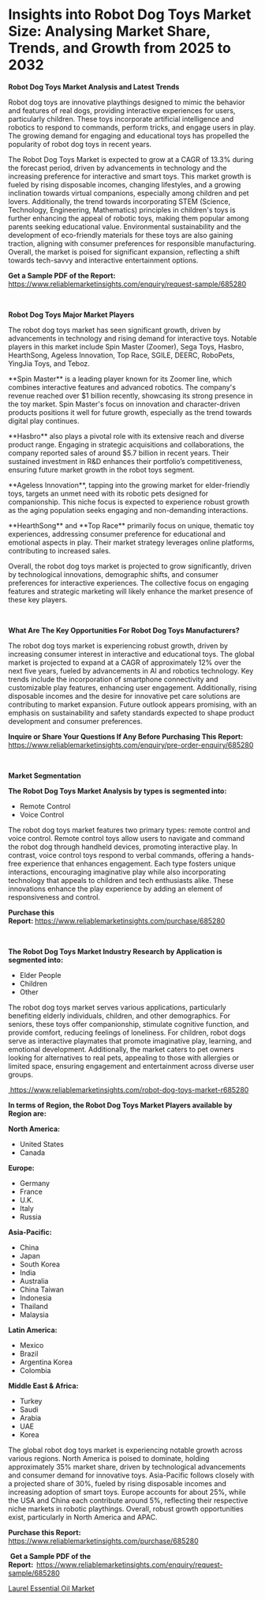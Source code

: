 <p><h1>Insights into Robot Dog Toys Market Size: Analysing Market Share, Trends, and Growth from 2025 to 2032</h1></p><p><strong>Robot Dog Toys Market Analysis and Latest Trends</strong></p>
<p><p>Robot dog toys are innovative playthings designed to mimic the behavior and features of real dogs, providing interactive experiences for users, particularly children. These toys incorporate artificial intelligence and robotics to respond to commands, perform tricks, and engage users in play. The growing demand for engaging and educational toys has propelled the popularity of robot dog toys in recent years.</p><p>The Robot Dog Toys Market is expected to grow at a CAGR of 13.3% during the forecast period, driven by advancements in technology and the increasing preference for interactive and smart toys. This market growth is fueled by rising disposable incomes, changing lifestyles, and a growing inclination towards virtual companions, especially among children and pet lovers. Additionally, the trend towards incorporating STEM (Science, Technology, Engineering, Mathematics) principles in children's toys is further enhancing the appeal of robotic toys, making them popular among parents seeking educational value. Environmental sustainability and the development of eco-friendly materials for these toys are also gaining traction, aligning with consumer preferences for responsible manufacturing. Overall, the market is poised for significant expansion, reflecting a shift towards tech-savvy and interactive entertainment options.</p></p>
<p><strong>Get a Sample PDF of the Report:&nbsp;</strong> <a href="https://www.reliablemarketinsights.com/enquiry/request-sample/685280?utm_campaign=2206&utm_medium=2&utm_source=Github&utm_content=ia&utm_term=08022025&utm_id=robot-dog-toys">https://www.reliablemarketinsights.com/enquiry/request-sample/685280</a></p>
<p>&nbsp;</p>
<p><strong>Robot Dog Toys Major Market Players</strong></p>
<p><p>The robot dog toys market has seen significant growth, driven by advancements in technology and rising demand for interactive toys. Notable players in this market include Spin Master (Zoomer), Sega Toys, Hasbro, HearthSong, Ageless Innovation, Top Race, SGILE, DEERC, RoboPets, YingJia Toys, and Teboz.</p><p>**Spin Master** is a leading player known for its Zoomer line, which combines interactive features and advanced robotics. The company's revenue reached over $1 billion recently, showcasing its strong presence in the toy market. Spin Master's focus on innovation and character-driven products positions it well for future growth, especially as the trend towards digital play continues.</p><p>**Hasbro** also plays a pivotal role with its extensive reach and diverse product range. Engaging in strategic acquisitions and collaborations, the company reported sales of around $5.7 billion in recent years. Their sustained investment in R&D enhances their portfolio’s competitiveness, ensuring future market growth in the robot toys segment.</p><p>**Ageless Innovation**, tapping into the growing market for elder-friendly toys, targets an unmet need with its robotic pets designed for companionship. This niche focus is expected to experience robust growth as the aging population seeks engaging and non-demanding interactions.</p><p>**HearthSong** and **Top Race** primarily focus on unique, thematic toy experiences, addressing consumer preference for educational and emotional aspects in play. Their market strategy leverages online platforms, contributing to increased sales.</p><p>Overall, the robot dog toys market is projected to grow significantly, driven by technological innovations, demographic shifts, and consumer preferences for interactive experiences. The collective focus on engaging features and strategic marketing will likely enhance the market presence of these key players.</p></p>
<p>&nbsp;</p>
<p><strong>What Are The Key Opportunities For Robot Dog Toys Manufacturers?</strong></p>
<p><p>The robot dog toys market is experiencing robust growth, driven by increasing consumer interest in interactive and educational toys. The global market is projected to expand at a CAGR of approximately 12% over the next five years, fueled by advancements in AI and robotics technology. Key trends include the incorporation of smartphone connectivity and customizable play features, enhancing user engagement. Additionally, rising disposable incomes and the desire for innovative pet care solutions are contributing to market expansion. Future outlook appears promising, with an emphasis on sustainability and safety standards expected to shape product development and consumer preferences.</p></p>
<p><strong>Inquire or Share Your Questions If Any Before Purchasing This Report:</strong> <a href="https://www.reliablemarketinsights.com/enquiry/pre-order-enquiry/685280?utm_campaign=2206&utm_medium=2&utm_source=Github&utm_content=ia&utm_term=08022025&utm_id=robot-dog-toys">https://www.reliablemarketinsights.com/enquiry/pre-order-enquiry/685280</a></p>
<p>&nbsp;</p>
<p><strong>Market Segmentation</strong></p>
<p><strong>The Robot Dog Toys Market Analysis by types is segmented into:</strong></p>
<p><ul><li>Remote Control</li><li>Voice Control</li></ul></p>
<p><p>The robot dog toys market features two primary types: remote control and voice control. Remote control toys allow users to navigate and command the robot dog through handheld devices, promoting interactive play. In contrast, voice control toys respond to verbal commands, offering a hands-free experience that enhances engagement. Each type fosters unique interactions, encouraging imaginative play while also incorporating technology that appeals to children and tech enthusiasts alike. These innovations enhance the play experience by adding an element of responsiveness and control.</p></p>
<p><strong>Purchase this Report:&nbsp;</strong><a href="https://www.reliablemarketinsights.com/purchase/685280?utm_campaign=2206&utm_medium=2&utm_source=Github&utm_content=ia&utm_term=08022025&utm_id=robot-dog-toys">https://www.reliablemarketinsights.com/purchase/685280</a></p>
<p>&nbsp;</p>
<p><strong>The Robot Dog Toys Market Industry Research by Application is segmented into:</strong></p>
<p><ul><li>Elder People</li><li>Children</li><li>Other</li></ul></p>
<p><p>The robot dog toys market serves various applications, particularly benefiting elderly individuals, children, and other demographics. For seniors, these toys offer companionship, stimulate cognitive function, and provide comfort, reducing feelings of loneliness. For children, robot dogs serve as interactive playmates that promote imaginative play, learning, and emotional development. Additionally, the market caters to pet owners looking for alternatives to real pets, appealing to those with allergies or limited space, ensuring engagement and entertainment across diverse user groups.</p></p>
<p><a href="https://www.reliablemarketinsights.com/robot-dog-toys-market-r685280?utm_campaign=2206&utm_medium=2&utm_source=Github&utm_content=ia&utm_term=08022025&utm_id=robot-dog-toys">&nbsp;https://www.reliablemarketinsights.com/robot-dog-toys-market-r685280</a></p>
<p><strong>In terms of Region, the Robot Dog Toys Market Players available by Region are:</strong></p>
<p>
    <p> <strong> North America: </strong>
        <ul>
            <li>United States</li>
            <li>Canada</li>
        </ul>
        </p> 
    <p> <strong> Europe: </strong>
        <ul>
            <li>Germany</li>
            <li>France</li>
            <li>U.K.</li>
            <li>Italy</li>
            <li>Russia</li>
        </ul>
        </p> 
    <p> <strong> Asia-Pacific: </strong>
        <ul>
            <li>China</li>
            <li>Japan</li>
            <li>South Korea</li>
            <li>India</li>
            <li>Australia</li>
            <li>China Taiwan</li>
            <li>Indonesia</li>
            <li>Thailand</li>
            <li>Malaysia</li>
        </ul>
        </p> 
    <p> <strong> Latin America: </strong>
        <ul>
            <li>Mexico</li>
            <li>Brazil</li>
            <li>Argentina Korea</li>
            <li>Colombia</li>
        </ul>
        </p> 
    <p> <strong> Middle East & Africa: </strong>
        <ul>
            <li>Turkey</li>
            <li>Saudi</li>
            <li>Arabia</li>
            <li>UAE</li>
            <li>Korea</li>
        </ul>
    </p>
    </p>
<p><p>The global robot dog toys market is experiencing notable growth across various regions. North America is poised to dominate, holding approximately 35% market share, driven by technological advancements and consumer demand for innovative toys. Asia-Pacific follows closely with a projected share of 30%, fueled by rising disposable incomes and increasing adoption of smart toys. Europe accounts for about 25%, while the USA and China each contribute around 5%, reflecting their respective niche markets in robotic playthings. Overall, robust growth opportunities exist, particularly in North America and APAC.</p></p>
<p><strong>Purchase this Report: </strong><a href="https://www.reliablemarketinsights.com/purchase/685280?utm_campaign=2206&utm_medium=2&utm_source=Github&utm_content=ia&utm_term=08022025&utm_id=robot-dog-toys">https://www.reliablemarketinsights.com/purchase/685280</a></p>
<p>&nbsp;<strong>Get a Sample PDF of the Report:&nbsp;&nbsp;</strong><a href="https://www.reliablemarketinsights.com/enquiry/request-sample/685280?utm_campaign=2206&utm_medium=2&utm_source=Github&utm_content=ia&utm_term=08022025&utm_id=robot-dog-toys">https://www.reliablemarketinsights.com/enquiry/request-sample/685280</a></p>
<p><strong></strong></p>
<p><p><a href="https://github.com/DianaWilson796/Market-Research-Report-List-1/blob/main/laurel-essential-oil-market.md?utm_campaign=2206&utm_medium=2&utm_source=Github&utm_content=ia&utm_term=08022025&utm_id=robot-dog-toys">Laurel Essential Oil Market</a></p></p>